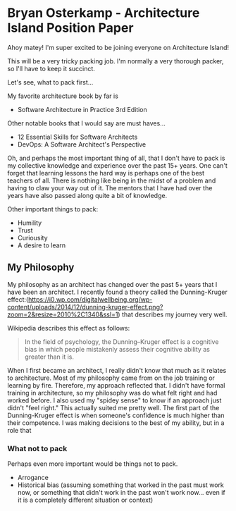 # Bryan Osterkamp - Architecture Island Position Paper

Ahoy matey!  I'm super excited to be joining everyone on Architecture Island!

This will be a very tricky packing job.  I'm normally a very thorough packer, so I'll have to keep it succinct.  

Let's see, what to pack first...

My favorite architecture book by far is
* Software Architecture in Practice 3rd Edition

Other notable books that I would say are must haves...
* 12 Essential Skills for Software Architects
* DevOps: A Software Architect's Perspective

Oh, and perhaps the most important thing of all, that I don't have to pack is my collective knowledge and experience over the past 15+ years.  One can't forget that learning lessons the hard way is perhaps one of the best teachers of all.  There is nothing like being in the midst of a problem and having to claw your way out of it.  The mentors that I have had over the years have also passed along quite a bit of knowledge.

Other important things to pack:
* Humility
* Trust
* Curiousity
* A desire to learn

## My Philosophy

My philosophy as an architect has changed over the past 5+ years that I have been an architect.  I recently found a theory called the Dunning-Kruger effect:(https://i0.wp.com/digitalwellbeing.org/wp-content/uploads/2014/12/dunning-kruger-effect.png?zoom=2&resize=2010%2C1340&ssl=1) that describes my journey very well.

Wikipedia describes this effect as follows: 
> In the field of psychology, the Dunning–Kruger effect is a cognitive bias in which people mistakenly assess their cognitive ability as greater than it is.

When I first became an architect, I really didn't know that much as it relates to architecture.  Most of my philosophy came from on the job training or learning by fire.  Therefore, my approach reflected that.  I didn't have formal training in architecture, so my philosophy was do what felt right and had worked before.  I also used my "spidey sense" to know if an approach just didn't "feel right."  This actually suited me pretty well.  The first part of the Dunning-Kruger effect is when someone's confidence is much higher than their competence.   I was making decisions to the best of my ability, but in a role that 

### What not to pack
Perhaps even more important would be things not to pack.

* Arrogance
* Historical bias (assuming something that worked in the past must work now, or something that didn't work in the past won't work now... even if it is a completely different situation or context)

